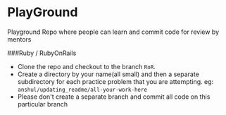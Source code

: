 PlayGround
==========

Playground Repo where people can learn and commit code for review by mentors

###Ruby / RubyOnRails
* Clone the repo and checkout to the branch <code>RoR</code>.
* Create a directory by your name(all small) and then a separate subdirectory for each practice problem that you are attempting. eg: <code>anshul/updating_readme/all-your-work-here</code>
* Please don't create a separate branch and commit all code on this particular branch
